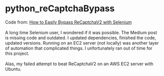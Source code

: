 # python_reCaptchaBypass

Code from: [How to Easily Bypass ReCaptchaV2 with Selenium](https://medium.com/analytics-vidhya/how-to-easily-bypass-recaptchav2-with-selenium-7f7a9a44fa9e)
<br />
<br />
A long time Selenium user, I wondered if it was possible. The Medium post is missing code and outdated. I  updated dependencies, finished the code, updated versions. Running on an EC2 server (not locally) was another layer of automation that complicated things. I unfortunately ran out of time for this project. 
<br />
<br />
Alas, my failed attempt to beat ReCaptchaV2 on an AWS EC2 server with Ubuntu. 


